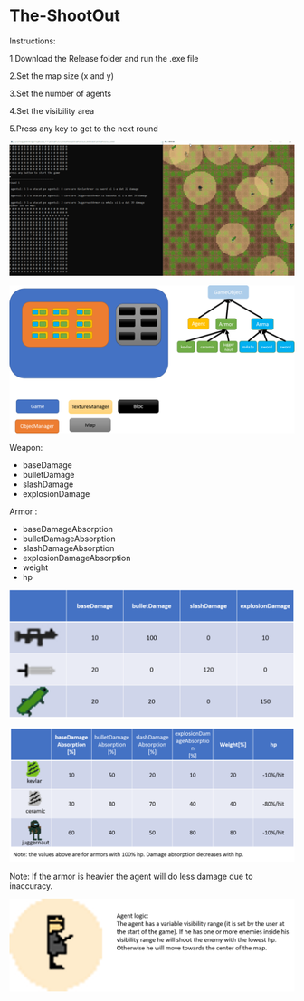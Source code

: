 # The-ShootOut
Instructions:

1.Download the Release folder and run the .exe file

2.Set the map size (x and y)

3.Set the number of agents

4.Set the visibility area

5.Press any key to get to the next round

![scheme](/documentation/game.gif)

![scheme](/documentation/doc1.png)

Weapon:
  - baseDamage
  - bulletDamage
  - slashDamage
  - explosionDamage
  
 Armor :
  - baseDamageAbsorption
  - bulletDamageAbsorption
  - slashDamageAbsorption
  - explosionDamageAbsorption
  - weight
  - hp
  
![scheme](/documentation/weaponTable.png)
 
![scheme](/documentation/armorTable.png)

Note: If the armor is heavier the agent will do less damage due to inaccuracy.

![scheme](/documentation/agentLogic.png)
